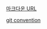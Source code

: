 [마크다운 URL](https://gist.github.com/ihoneymon/652be052a0727ad59601)


[git convention](https://velog.io/@shin6403/Git-git-%EC%BB%A4%EB%B0%8B-%EC%BB%A8%EB%B2%A4%EC%85%98-%EC%84%A4%EC%A0%95%ED%95%98%EA%B8%B0)



